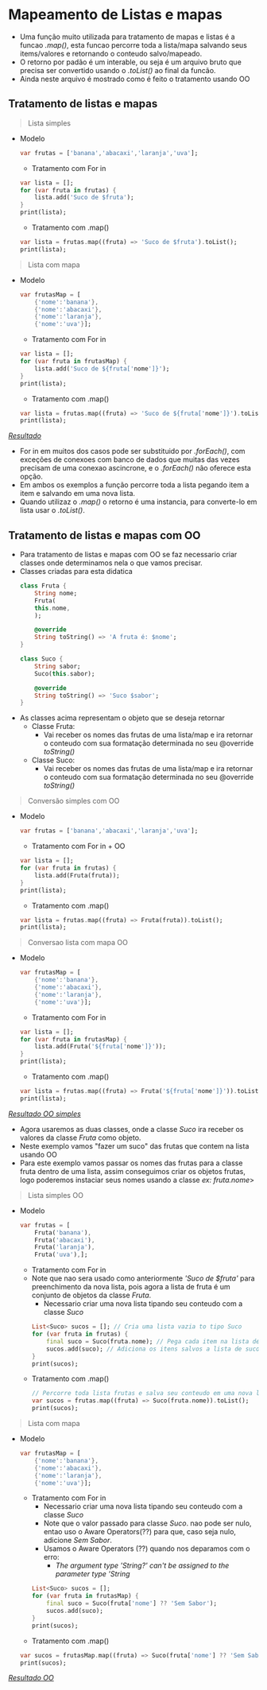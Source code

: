 # Mapeamento de Listas e mapas
- Uma função muito utilizada para tratamento de mapas e listas é a funcao <i>.map()</i>, esta funcao percorre toda a lista/mapa salvando seus items/valores e retornando o conteudo salvo/mapeado.
- O retorno por padão é um interable, ou seja é um arquivo bruto que precisa ser convertido usando o <i>.toList()</i> ao final da funcão.
- Ainda neste arquivo é mostrado como é feito o tratamento usando OO
## Tratamento de listas e mapas
>Lista simples
- Modelo
    ```dart
    var frutas = ['banana','abacaxi','laranja','uva'];
    ```
    - Tratamento com For in
    ```dart
    var lista = [];
    for (var fruta in frutas) {
        lista.add('Suco de $fruta');
    }
    print(lista);
    ```
    - Tratamento com .map()
    ```dart
    var lista = frutas.map((fruta) => 'Suco de $fruta').toList(); 
    print(lista);
    ```
>Lista com mapa
- Modelo
    ```dart
    var frutasMap = [
        {'nome':'banana'},
        {'nome':'abacaxi'},
        {'nome':'laranja'},
        {'nome':'uva'}];
    ```
    - Tratamento com For in
    ```dart
    var lista = [];
    for (var fruta in frutasMap) {
        lista.add('Suco de ${fruta['nome']}');
    }
    print(lista);
    ```
    - Tratamento com .map()
    ```dart
    var lista = frutas.map((fruta) => 'Suco de ${fruta['nome']}').toList(); 
    print(lista);
    ```  
<i>[Resultado](../../Img/tratamentoLista.png)</i> 

-  For in em muitos dos casos pode ser substituido por <i>.forEach()</i>, com exceções de conexoes com banco de dados que muitas das vezes precisam de uma conexao ascincrone, e o <i>.forEach()</i> não oferece esta opção.
- Em ambos os exemplos a função percorre toda a lista pegando item a item e salvando em uma nova lista.
- Quando utilizaz o <i>.map()</i> o retorno é uma instancia, para converte-lo em lista usar o <i>.toList()</i>.

## Tratamento de listas e mapas com OO
- Para tratamento de listas e mapas com OO se faz necessario criar classes onde determinamos nela o que vamos precisar.
- Classes criadas para esta didatica
    ```dart
    class Fruta {
        String nome;
        Fruta(
        this.nome,
        );

        @override
        String toString() => 'A fruta é: $nome';
    }
    ```
    ```dart
    class Suco {
        String sabor;
        Suco(this.sabor);

        @override
        String toString() => 'Suco $sabor';
    }
    ```
- As classes acima representam o objeto que se deseja retornar
    - Classe Fruta:
        - Vai receber os nomes das frutas de uma lista/map e ira retornar o conteudo com sua formatação determinada no seu @override <i>toString()</i>
    - Classe Suco:
        - Vai receber os nomes das frutas de uma lista/map e ira retornar o conteudo com sua formatação determinada no seu @override <i>toString()</i>
>Conversão simples com OO
- Modelo
    ```dart
    var frutas = ['banana','abacaxi','laranja','uva'];
    ```
    - Tratamento com For in + OO
    ```dart
    var lista = [];
    for (var fruta in frutas) {
        lista.add(Fruta(fruta));
    }
    print(lista);
    ```
    - Tratamento com .map()
    ```dart
    var lista = frutas.map((fruta) => Fruta(fruta)).toList(); 
    print(lista);
    ```
>Conversao lista com mapa OO
- Modelo
    ```dart
    var frutasMap = [
        {'nome':'banana'},
        {'nome':'abacaxi'},
        {'nome':'laranja'},
        {'nome':'uva'}];
    ```
    - Tratamento com For in
    ```dart
    var lista = [];
    for (var fruta in frutasMap) {
        lista.add(Fruta('${fruta['nome']}'));
    }
    print(lista);
    ```
    - Tratamento com .map()
    ```dart
    var lista = frutas.map((fruta) => Fruta('${fruta['nome']}')).toList(); 
    print(lista);
<i>[Resultado OO simples](../../Img/tratamentoOO.png)</i>

- Agora usaremos as duas classes, onde a classe <i>Suco</i> ira receber os valores da classe <i>Fruta</i> como objeto.
- Neste exemplo vamos "fazer um suco" das frutas que contem na lista usando OO
- Para este exemplo vamos passar os nomes das frutas para a classe fruta dentro de uma lista, assim conseguimos criar os objetos frutas, logo poderemos instaciar seus nomes usando a classe <i>ex: fruta.nome</i>>
>Lista simples OO
- Modelo
    ```dart
    var frutas = [
        Fruta('banana'),
        Fruta('abacaxi'),
        Fruta('laranja'),
        Fruta('uva'),];  
    ```
    - Tratamento com For in
    - Note que nao sera usado como anteriormente <i>'Suco de $fruta'</i> para preenchimento da nova lista, pois agora a lista de fruta é um conjunto de objetos da classe <i>Fruta</i>.
        - Necessario criar uma nova lista tipando seu conteudo com a classe <i>Suco</i>
        ```dart
        List<Suco> sucos = []; // Cria uma lista vazia to tipo Suco
        for (var fruta in frutas) {
            final suco = Suco(fruta.nome); // Pega cada item na lista de frutas e salva
            sucos.add(suco); // Adiciona os itens salvos a lista de sucos
        }
        print(sucos);
    - Tratamento com .map()
        ```dart
        // Percorre toda lista frutas e salva seu conteudo em uma nova lista do tipo <Suco>, e efetua a conversao para lista
        var sucos = frutas.map((fruta) => Suco(fruta.nome)).toList(); 
        print(sucos);
>Lista com mapa
- Modelo
    ```dart
    var frutasMap = [
        {'nome':'banana'},
        {'nome':'abacaxi'},
        {'nome':'laranja'},
        {'nome':'uva'}];
    ```
    - Tratamento com For in
        - Necessario criar uma nova lista tipando seu conteudo com a classe <i>Suco</i>
        - Note que o valor passado para classe <i>Suco</i>. nao pode ser nulo, entao uso o Aware Operators(??) para que, caso seja nulo, adicione <i>Sem Sabor</i>.
        - Usamos o Aware Operators (??) quando nos deparamos com o erro:
            - <i>The argument type 'String?' can't be assigned to the parameter type 'String</i>
        ```dart
        List<Suco> sucos = []; 
        for (var fruta in frutasMap) {
            final suco = Suco(fruta['nome'] ?? 'Sem Sabor'); 
            sucos.add(suco);
        }
        print(sucos);  
    - Tratamento com .map()
    ```dart
    var sucos = frutasMap.map((fruta) => Suco(fruta['nome'] ?? 'Sem Sabor')).toList();
    print(sucos);
    ```
<i>[Resultado OO ](../../Img/sucoOO.png)</i>  
